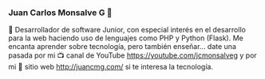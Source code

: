 ### Juan Carlos Monsalve G 👋 

🔭 Desarrollador de software Junior, con especial interés en el desarrollo para la web haciendo uso de lenguajes como PHP y Python (Flask). Me encanta aprender sobre tecnología, pero también enseñar... date una pasada por mi 📺 canal de YouTube https://youtube.com/jcmonsalveg y por mi 📝 sitio web http://juancmg.com/ si te interesa la tecnología. 

<!--
**jcmonsalveg/jcmonsalveg** is a ✨ _special_ ✨ repository because its `README.md` (this file) appears on your GitHub profile.

Here are some ideas to get you started:


- 🌱 I’m currently learning ...
- 👯 I’m looking to collaborate on ...
- 🤔 I’m looking for help with ...
- 💬 Ask me about ...
- 📫 How to reach me: ...
- 😄 Pronouns: ...
- ⚡ Fun fact: ...
-->
